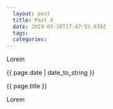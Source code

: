 ```yaml
---
  layout: post
  title: Post 4
  date: 2019-03-20T17:47:53.039Z
  tags: 
  categories: 
---
```


Lorem  

<p>
  {{ page.date | date_to_string }}  
</p>

<p>
  {{ page.title }}
</p>


Lorem  